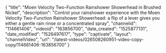 {
    "title": "Moen Velocity Two-Function Rainshower Showerhead in Brushed Nickel",
    "description": "Control your rainshower experience with the Moen Velocity Two-Function Rainshower Showerhead: a flip of a lever gives you either a gentle rain rinse or a concentrated spray",
    "channelid": "114661406",
    "videoid": "163856700",
    "date_created": "1525877131",
    "date_modified": "1526497617",
    "type": "captivate",
    "layout": "channelVideo",
    "url": "\/latest-videos\/026508260951-video-copy-copy\/114661406-163856700"
}